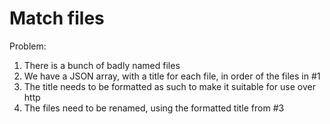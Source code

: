 # Match files

Problem:

 1. There is a bunch of badly named files
 2. We have a JSON array, with a title for each file, in order of the files in #1
 3. The title needs to be formatted as such to make it suitable for use over http
 4. The files need to be renamed, using the formatted title from #3
